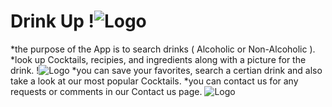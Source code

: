 # Drink Up !![Logo](./assets/img/cocktailBg1.jpg)
*the purpose of the App is to search drinks ( Alcoholic or Non-Alcoholic ).
*look up Cocktails, recipies, and ingredients along with a picture for the drink.
!![Logo](./assets/img/searchscreenshot.png)
*you can save your favorites, search a certian drink and also take a look at our most popular Cocktails.
*you can contact us for any requests or comments in our Contact us page.
![Logo](./assets/img/contact.png)
